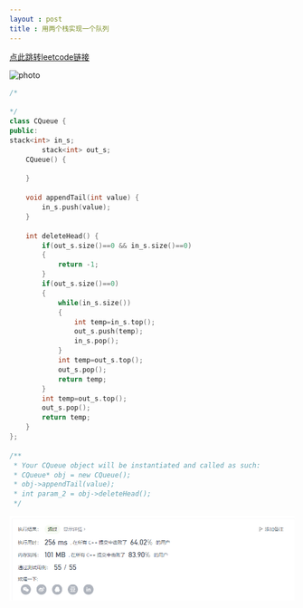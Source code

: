 ```yaml
---
layout : post
title : 用两个栈实现一个队列
---
```


<a href="https://leetcode-cn.com/problems/yong-liang-ge-zhan-shi-xian-dui-lie-lcof/" >点此跳转leetcode链接<a>

 ![photo]({{site.url}}/assets/img/offer1.png)

```c++
/*

*/
class CQueue {
public:
stack<int> in_s;
        stack<int> out_s;
    CQueue() {
        
    }
    
    void appendTail(int value) {
        in_s.push(value);
    }
    
    int deleteHead() {
        if(out_s.size()==0 && in_s.size()==0)
        {
            return -1;
        }
        if(out_s.size()==0)
        {
            while(in_s.size())
            {
                int temp=in_s.top();
                out_s.push(temp);
                in_s.pop();
            }
            int temp=out_s.top();
            out_s.pop();
            return temp;
        }
        int temp=out_s.top();
        out_s.pop();
        return temp;
    }
};

/**
 * Your CQueue object will be instantiated and called as such:
 * CQueue* obj = new CQueue();
 * obj->appendTail(value);
 * int param_2 = obj->deleteHead();
 */
```

![image-20211227123748133](/assets/img/image-20211227123748133.png)